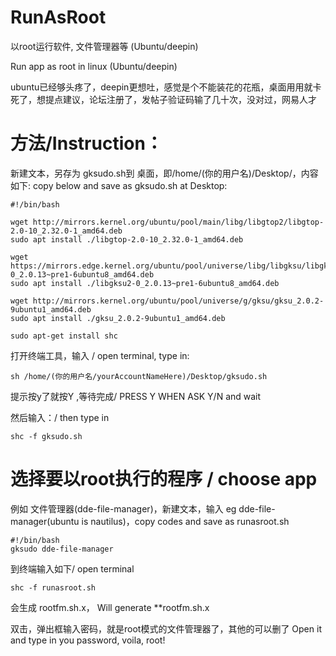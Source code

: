 # RunAsRoot
以root运行软件, 文件管理器等 (Ubuntu/deepin)

Run app as root in linux (Ubuntu/deepin)

ubuntu已经够头疼了，deepin更想吐，感觉是个不能装花的花瓶，桌面用用就卡死了，想提点建议，论坛注册了，发帖子验证码输了几十次，没对过，网易人才

# 方法/Instruction：
新建文本，另存为 gksudo.sh到 桌面，即/home/(你的用户名)/Desktop/，内容如下:
copy below and save as gksudo.sh at Desktop:

```shell
#!/bin/bash

wget http://mirrors.kernel.org/ubuntu/pool/main/libg/libgtop2/libgtop-2.0-10_2.32.0-1_amd64.deb
sudo apt install ./libgtop-2.0-10_2.32.0-1_amd64.deb

wget https://mirrors.edge.kernel.org/ubuntu/pool/universe/libg/libgksu/libgksu2-0_2.0.13~pre1-6ubuntu8_amd64.deb
sudo apt install ./libgksu2-0_2.0.13~pre1-6ubuntu8_amd64.deb

wget http://mirrors.kernel.org/ubuntu/pool/universe/g/gksu/gksu_2.0.2-9ubuntu1_amd64.deb
sudo apt install ./gksu_2.0.2-9ubuntu1_amd64.deb

sudo apt-get install shc
```

打开终端工具，输入 / open terminal, type in:

```shell
sh /home/(你的用户名/yourAccountNameHere)/Desktop/gksudo.sh
```
提示按y了就按Y ,等待完成/ PRESS Y WHEN ASK Y/N and wait

然后输入：/ then type in
```shell
shc -f gksudo.sh
```

# 选择要以root执行的程序 / choose app
例如 文件管理器(dde-file-manager)，新建文本，输入 
eg dde-file-manager(ubuntu is nautilus)，copy codes and save as runasroot.sh

```shell
#!/bin/bash
gksudo dde-file-manager
```
到终端输入如下/ open terminal
```shell
shc -f runasroot.sh
```
会生成 rootfm.sh.x，
Will generate **rootfm.sh.x

双击，弹出框输入密码，就是root模式的文件管理器了，其他的可以删了
Open it and type in you password, voila, root!
